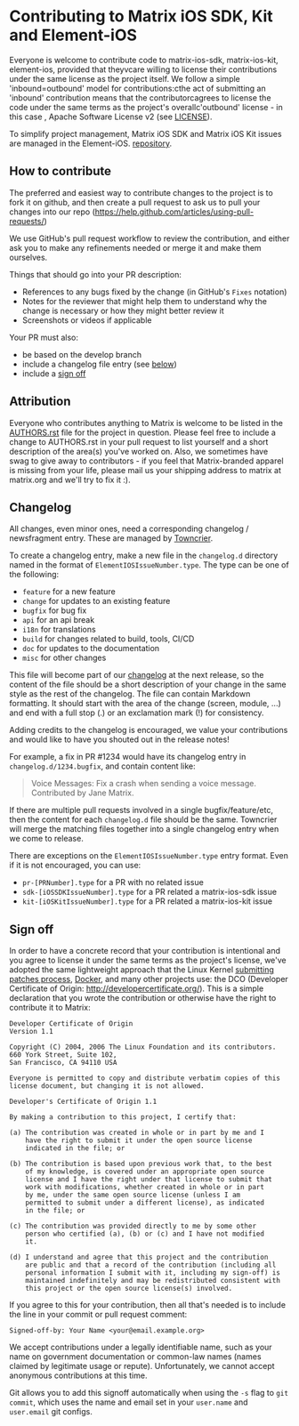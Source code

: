 # Contributing to Matrix iOS SDK, Kit and Element-iOS

Everyone is welcome to contribute code to matrix-ios-sdk, matrix-ios-kit,
element-ios, provided that theyvcare willing to license their contributions
under the same license as the project itself. We follow a simple
'inbound=outbound' model for contributions:cthe act of submitting an
'inbound' contribution means that the contributorcagrees to license the code
under the same terms as the project's overallc'outbound' license - in this case
, Apache Software License v2 (see [LICENSE](LICENSE)).

To simplify project management, Matrix iOS SDK and Matrix iOS Kit issues are
managed in the Element-iOS.
[repository](https://github.com/vector-im/element-ios/issues).

## How to contribute

The preferred and easiest way to contribute changes to the project is to fork
it on github, and then create a pull request to ask us to pull your changes
into our repo (<https://help.github.com/articles/using-pull-requests/>)

We use GitHub's pull request workflow to review the contribution, and either
ask you to make any refinements needed or merge it and make them ourselves.

Things that should go into your PR description:

- References to any bugs fixed by the change (in GitHub's `Fixes` notation)
- Notes for the reviewer that might help them to understand why the change
is necessary or how they might better review it
- Screenshots or videos if applicable

Your PR must also:

- be based on the develop branch
- include a changelog file entry (see [below](#changelog))
- include a [sign off](#sign-off)

## Attribution

Everyone who contributes anything to Matrix is welcome to be listed in the
[AUTHORS.rst](AUTHORS.rst) file for the project in question. Please feel free
to include a change to AUTHORS.rst in your pull request to list yourself and
a short description of the area(s) you've worked on. Also, we sometimes have
swag to give away to contributors - if you feel that Matrix-branded apparel is
missing from your life, please mail us your shipping address to matrix at
matrix.org and we'll try to fix it :).

## Changelog

All changes, even minor ones, need a corresponding changelog / newsfragment
entry. These are managed by [Towncrier](https://github.com/twisted/towncrier).

To create a changelog entry, make a new file in the `changelog.d` directory
named in the format of `ElementIOSIssueNumber.type`. The type can be one of the
following:

- `feature` for a new feature
- `change` for updates to an existing feature
- `bugfix` for bug fix
- `api` for an api break
- `i18n` for translations
- `build` for changes related to build, tools, CI/CD
- `doc` for updates to the documentation
- `misc` for other changes

This file will become part of our [changelog](CHANGES.md) at the next
release, so the content of the file should be a short description of your
change in the same style as the rest of the changelog. The file can contain
Markdown formatting. It should start with the area of the change (screen,
module, ...) and end with a full stop (.) or an exclamation mark (!) for
consistency.

Adding credits to the changelog is encouraged, we value your
contributions and would like to have you shouted out in the release notes!

For example, a fix in PR #1234 would have its changelog entry in
`changelog.d/1234.bugfix`, and contain content like:

> Voice Messages: Fix a crash when sending a voice message. Contributed by
> Jane Matrix.

If there are multiple pull requests involved in a single bugfix/feature/etc,
then the content for each `changelog.d` file should be the same. Towncrier will
merge the matching files together into a single changelog entry when we come to
release.

There are exceptions on the `ElementIOSIssueNumber.type` entry format. Even if
it is not encouraged, you can use:

- `pr-[PRNumber].type` for a PR with no related issue
- `sdk-[iOSSDKIssueNumber].type` for a PR related a matrix-ios-sdk issue
- `kit-[iOSKitIssueNumber].type` for a PR related a matrix-ios-kit issue

## Sign off

In order to have a concrete record that your contribution is intentional
and you agree to license it under the same terms as the project's license, we've adopted the
same lightweight approach that the Linux Kernel
[submitting patches process](
https://www.kernel.org/doc/html/latest/process/submitting-patches.html#sign-your-work-the-developer-s-certificate-of-origin>),
[Docker](https://github.com/docker/docker/blob/master/CONTRIBUTING.md), and many
other projects use: the DCO (Developer Certificate of Origin:
<http://developercertificate.org/>). This is a simple declaration that you wrote
the contribution or otherwise have the right to contribute it to Matrix:

```text
Developer Certificate of Origin
Version 1.1

Copyright (C) 2004, 2006 The Linux Foundation and its contributors.
660 York Street, Suite 102,
San Francisco, CA 94110 USA

Everyone is permitted to copy and distribute verbatim copies of this
license document, but changing it is not allowed.

Developer's Certificate of Origin 1.1

By making a contribution to this project, I certify that:

(a) The contribution was created in whole or in part by me and I
    have the right to submit it under the open source license
    indicated in the file; or

(b) The contribution is based upon previous work that, to the best
    of my knowledge, is covered under an appropriate open source
    license and I have the right under that license to submit that
    work with modifications, whether created in whole or in part
    by me, under the same open source license (unless I am
    permitted to submit under a different license), as indicated
    in the file; or

(c) The contribution was provided directly to me by some other
    person who certified (a), (b) or (c) and I have not modified
    it.

(d) I understand and agree that this project and the contribution
    are public and that a record of the contribution (including all
    personal information I submit with it, including my sign-off) is
    maintained indefinitely and may be redistributed consistent with
    this project or the open source license(s) involved.
```

If you agree to this for your contribution, then all that's needed is to
include the line in your commit or pull request comment:

```text
Signed-off-by: Your Name <your@email.example.org>
```

We accept contributions under a legally identifiable name, such as
your name on government documentation or common-law names (names
claimed by legitimate usage or repute). Unfortunately, we cannot
accept anonymous contributions at this time.

Git allows you to add this signoff automatically when using the `-s`
flag to `git commit`, which uses the name and email set in your
`user.name` and `user.email` git configs.
